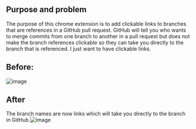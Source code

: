 ## Purpose and problem
The purpose of this chrome extension is to add clickable links to branches that are references in a GitHub pull request. GitHub will tell you who wants to merge commits from one branch to another in a pull request but does not make the branch references clickable so they can take you directly to the branch that is referenced. I just want to have clickable links.

## Before:
![image](https://user-images.githubusercontent.com/11580217/36627555-4f141702-18f9-11e8-9455-dc4d23e1e5f8.png)

## After
The branch names are now links which will take you directly to the branch in GitHub
![image](https://user-images.githubusercontent.com/11580217/36627685-2e43b652-18fb-11e8-902d-ee06d94fb44e.png)
